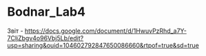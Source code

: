 # Bodnar_Lab4
Звіт - https://docs.google.com/document/d/1HwuvPzRhd_a7Y-7CljZbgv4o96Vbj5Lb/edit?usp=sharing&ouid=104602792847650086660&rtpof=true&sd=true
